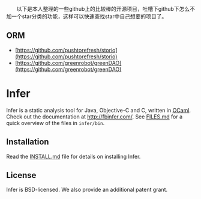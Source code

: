 &#160; &#160; &#160; &#160;以下是本人整理的一些github上的比较棒的开源项目，吐槽下github下怎么不加一个star分类的功能，这样可以快速查找star中自己想要的项目了。 


ORM 
------------


* [https://github.com/pushtorefresh/storio](https://github.com/pushtorefresh/storio)  
* [https://github.com/greenrobot/greenDAO](https://github.com/greenrobot/greenDAO)


Infer
=====

Infer is a static analysis tool for Java, Objective-C and C, written in [OCaml](https://ocaml.org/).
Check out the documentation at <http://fbinfer.com/>. 
See [FILES.md](FILES.md) for a quick overview of the files in `infer/bin`.

Installation
------------

Read the [INSTALL.md](INSTALL.md) file for details on installing Infer.

License
-------
Infer is BSD-licensed. We also provide an additional patent grant.
